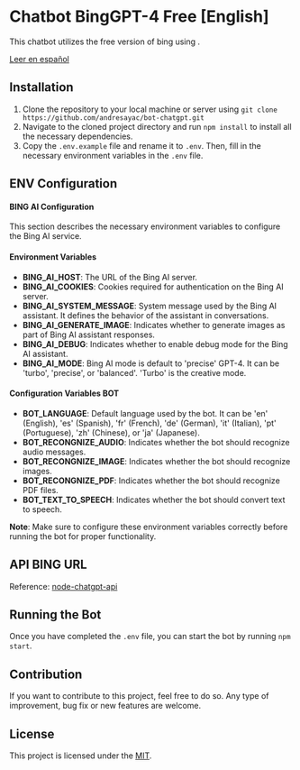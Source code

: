 # Chatbot BingGPT-4 Free [English]

This chatbot utilizes the free version of bing using .

[Leer en español](README.es.md)

## Installation

1. Clone the repository to your local machine or server using `git clone https://github.com/andresayac/bot-chatgpt.git`
2. Navigate to the cloned project directory and run `npm install` to install all the necessary dependencies.
3. Copy the `.env.example` file and rename it to `.env`. Then, fill in the necessary environment variables in the `.env` file.

## ENV Configuration
#### BING AI Configuration
This section describes the necessary environment variables to configure the Bing AI service.

#### Environment Variables
- **BING_AI_HOST**: The URL of the Bing AI server.
- **BING_AI_COOKIES**: Cookies required for authentication on the Bing AI server.
- **BING_AI_SYSTEM_MESSAGE**: System message used by the Bing AI assistant. It defines the behavior of the assistant in conversations.
- **BING_AI_GENERATE_IMAGE**: Indicates whether to generate images as part of Bing AI assistant responses.
- **BING_AI_DEBUG**: Indicates whether to enable debug mode for the Bing AI assistant.
- **BING_AI_MODE**: Bing AI mode is default to 'precise' GPT-4. It can be 'turbo', 'precise', or 'balanced'. 'Turbo' is the creative mode.

#### Configuration Variables BOT
- **BOT_LANGUAGE**: Default language used by the bot. It can be 'en' (English), 'es' (Spanish), 'fr' (French), 'de' (German), 'it' (Italian), 'pt' (Portuguese), 'zh' (Chinese), or 'ja' (Japanese).
- **BOT_RECONGNIZE_AUDIO**: Indicates whether the bot should recognize audio messages.
- **BOT_RECONGNIZE_IMAGE**: Indicates whether the bot should recognize images.
- **BOT_RECONGNIZE_PDF**: Indicates whether the bot should recognize PDF files.
- **BOT_TEXT_TO_SPEECH**: Indicates whether the bot should convert text to speech.

**Note**: Make sure to configure these environment variables correctly before running the bot for proper functionality.

## API BING URL

Reference: [node-chatgpt-api](https://github.com/Richard-Weiss/node-chatgpt-api)

## Running the Bot
Once you have completed the `.env` file, you can start the bot by running `npm start`.

## Contribution
If you want to contribute to this project, feel free to do so. Any type of improvement, bug fix or new features are welcome.

## License
This project is licensed under the [MIT](LICENSE).

